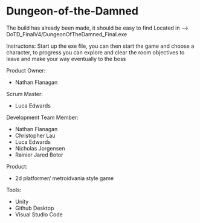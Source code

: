 # Dungeon-of-the-Damned

The build has already been made, it should be easy to find
Located in --> DoTD_FinalV4/DungeonOfTheDamned_Final.exe


Instructons: 
Start up the exe file, you can then start the game and choose a character,
to progress you can explore and clear the room objectives to leave and make your way eventually to the boss

Product Owner: 
- Nathan Flanagan

Scrum Master: 
- Luca Edwards

Development Team Member: 
- Nathan Flanagan
- Christopher Lau
- Luca Edwards
- Nicholas Jorgensen
- Rainier Jared Botor

Product:
- 2d platformer/ metroidvania style game

Tools:
- Unity
- Github Desktop
- Visual Studio Code
